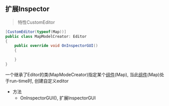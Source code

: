 ## 扩展Inspector

> 特性CustomEditor

```c#
[CustomEditor(typeof(Map))]
public class MapModelCreator: Editor 
{
    public override void OnInspectorGUI()
    {

    }
}
```

一个继承了Editor的类(MapModeCreator)指定某个[组件](Unity_Script_Component.md)(Map), 当此[组件](Unity_Script_Component.md)(Map)处于run-time时, 创建自定义editor

- 方法
  - OnInspectorGUI(), 扩展InspectorGUI

